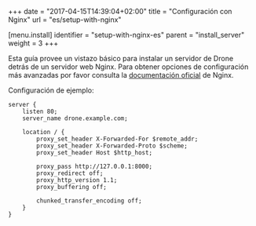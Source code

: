 +++
date = "2017-04-15T14:39:04+02:00"
title = "Configuración con Nginx"
url = "es/setup-with-nginx"

[menu.install]
  identifier = "setup-with-nginx-es"
  parent = "install_server"
  weight = 3
+++

Esta guía provee un vistazo básico para instalar un servidor de Drone detrás de un servidor web Nginx. Para obtener opciones de configuración más avanzadas por favor consulta la [documentación oficial](https://www.nginx.com/resources/admin-guide/) de Nginx.

Configuración de ejemplo:

```nginx
server {
    listen 80;
    server_name drone.example.com;

    location / {
        proxy_set_header X-Forwarded-For $remote_addr;
        proxy_set_header X-Forwarded-Proto $scheme;
        proxy_set_header Host $http_host;

        proxy_pass http://127.0.0.1:8000;
        proxy_redirect off;
        proxy_http_version 1.1;
        proxy_buffering off;

        chunked_transfer_encoding off;
    }
}
```
